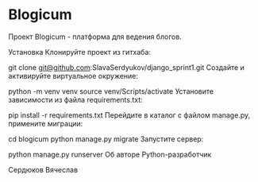 # Blogicum
Проект Blogicum - платформа для ведения блогов.

Установка
Клонируйте проект из гитхаба:

git clone git@github.com:SlavaSerdyukov/django_sprint1.git
Создайте и активируйте виртуальное окружение:

python -m venv venv
source venv/Scripts/activate
Установите зависимости из файла requirements.txt:

pip install -r requirements.txt
Перейдите в каталог с файлом manage.py, примените миграции:

cd blogicum
python manage.py migrate
Запустите сервер:

python manage.py runserver
Об авторе
Python-разработчик

Сердюков Вячеслав
